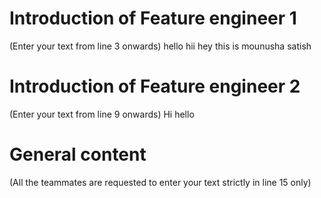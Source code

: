 # Introduction of Feature engineer 1
(Enter your text from line 3 onwards) 
hello 
hii
hey
this is mounusha satish




# Introduction of Feature engineer 2 
(Enter your text from line 9 onwards)
Hi
hello


# General content
(All the teammates are requested to enter your text strictly in line 15 only)





